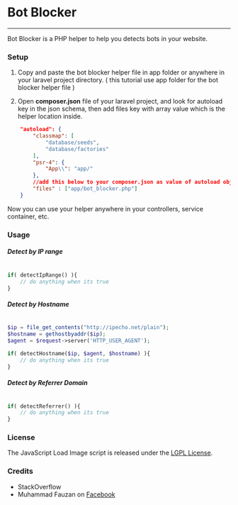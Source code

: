 <p align="center">
    <h1>Bot Blocker</h1>
</p>

-----------------------------------------

Bot Blocker is a PHP helper to help you detects bots in your website.

### Setup

1. Copy and paste the bot blocker helper file in app folder or anywhere in your laravel project directory. ( this tutorial use app folder for the bot blocker helper file )

2. Open <b>composer.json</b> file of your laravel project, and look for autoload key in the json schema, then add files key with array value which is the helper location inside.

```json
    "autoload": {
        "classmap": [
            "database/seeds",
            "database/factories"
        ],
        "psr-4": {
            "App\\": "app/"
        },
        //add this below to your composer.json as value of autoload object.
        "files" : ["app/bot_blocker.php"]
    }
```
Now you can use your helper anywhere in your controllers, service container, etc.

### Usage

##### Detect by IP range
```php

if( detectIpRange() ){
    // do anything when its true
}

```

##### Detect by Hostname
```php

$ip = file_get_contents("http://ipecho.net/plain");
$hostname = gethostbyaddr($ip);
$agent = $request->server('HTTP_USER_AGENT');

if( detectHostname($ip, $agent, $hostname) ){
    // do anything when its true
}

```

##### Detect by Referrer Domain
```php

if( detectReferrer() ){
    // do anything when its true
}

```

### License
The JavaScript Load Image script is released under the <a href="LICENSE">LGPL License</a>.

### Credits
* StackOverflow
* Muhammad Fauzan on <a href="https://facebook.com/fauzandotjs" target="_blank">Facebook</a>